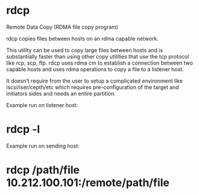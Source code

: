 # rdcp
Remote Data Copy (RDMA file copy program)


rdcp copies files between hosts on an rdma capable network.

This utility can be used to copy large files between hosts and is substantially faster than using other copy utilities that use the tcp protocol like rcp, scp, ftp.
rdcp uses rdma cm to establish a connection between two capable hosts and uses rdma operations to copy a file to a listener host.

It doesn’t require from the user to setup a complicated environment like iscsi/iser/cepth/etc which requires pre-configuration of the target and initiators sides and needs an entire partition.

Example run on listener host:
# rdcp -l

Example run on sending host:
# rdcp /path/file 10.212.100.101:/remote/path/file

